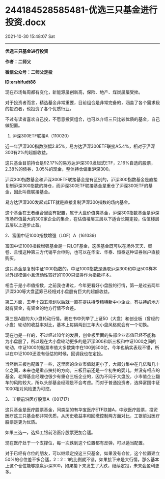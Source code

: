 # 244184528585481-优选三只基金进行投资.docx

2021-10-30 15:48:07 Sat

----

__优选三只基金进行投资__

__作者：二师父__

__微信公众号：二师父定投__

__ID:ershifudt88__

现在市场每周都有变化，新能源屡创新高，保险、地产、煤炭屡屡受挫。

对于投资者而言，精选基金非常重要，目前组合是非常完备的，涵盖了各个需求段的投资者，也投资了各个优质行业。

不过有读者喜欢自己投，不愿意投资组合，也可以介绍三只比较优质的基金，自己做配置。

1. 沪深300ETF联接A（110020）

近一年沪深300指数涨幅2\.85%，易方达沪深300ETF联接A5\.4%，相对于沪深300有2%的超额收益。

这只基金目前持仓是92\.17%的易方达沪深300发起式ETF，2\.16%自选的股票，2\.38%的债券，3\.05%的现金，整体持仓偏重沪深300。

沪深300指数基金和沪深300ETF联接基金是有区别的，沪深300指数基金是直接复制沪深300指数的持仓，而沪深300ETF联接基金是重仓了沪深300ETF的基金，因此叫做联接基金。

易方达沪深300发起式ETF就是直接复制沪深300指数的场内基金。

这个基金在王者组合里面有配置，属于大盘价值类基金，沪深300指数基金是沪深市场市值最大的300家企业的集合，在估值楼层三层以下适合长期定投，估值楼层五层以上逐步止盈。

2、富国中证1000指数增强（LOF）A（161039）

富国中证1000指数增强基金是一只LOF基金，这类基金既可以在场外天天、蛋卷、且慢这种第三方代销平台申购，也可以在华宝、华泰、恒泰这种证券账户直接购买。

这只基金是复制中证1000指数的，中证1000指数是选取沪深300和中证500样本以外规模偏小且流动性较好的1000只证券作为指数样本。

相当于是小市值指数，之前我也讲过，今年更看好小盘股的行情，第一是过去两年沪深300等大盘蓝筹已经相对小盘股有巨大的超额收益。

第二方面，去年十四五规划以后就一直在提扶持专精特新中小企业，有扶持的地方就有资金，有资金的地方行情不会差。

第三是A股的大小盘轮动行情，我在书中列举了上证50（大盘）和创业板（曾经的小盘）轮动的收益率对比，基本上每隔两到三年大小盘风格就会有一个切换。

现在也是一样的，不过经过10年的发展，创业板里面的头部企业市值已经不能称为小盘股了，所以现在大小盘轮动更多的是沪深300和新三板和中证1000之间的轮动，中证1000的股票市值大多数集中在100到500亿，今年也确实表现不错，所以在中证1000还没有低估的时候，回调我也在定投。

当然新三板也配置了一些，这里面的企业市值就更小了，大部分集中在几亿和几十亿之间，未来也是重点扶持的方向。三板目前还是一个初生的婴儿，并没有相应的基金，老牌基金经理也很少有重仓三板企业的，因为不同于大盘股，小市值企业翻车的风险较大，所以头部基金经理是不会考虑。而对于普通投资者，选择富国中证1000相对风险更为可控。

3、工银前沿医疗股票A（001717）

这只基金是医疗股票基金，同类型的有华宝医疗ETF联接A，中欧医疗股票，投资医疗这三只基金都非常优质，从历史收益率和回撤控制两方面对比，工银前沿医疗股票是更为优质。

如果三选一，选择工银前沿医疗股票更加合适。

现在医疗处于一个支撑位，每一次跌到这个位置都有反弹，可以适当配置。

对于已经有仓位的朋友，可以继续定投这三只基金，如果没有仓位，这个位置建立50%的仓位差不多合适，2：2：1的比例就不错，如果接下来是大行情，那么基本上这个仓位能够跑赢沪深300，如果接下来发生了大跌，继续定投，未来会盈利更多。

